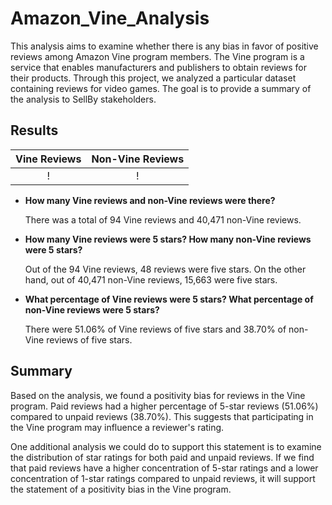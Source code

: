 # Amazon_Vine_Analysis
This analysis aims to examine whether there is any bias in favor of positive reviews among Amazon Vine program members. The Vine program is a service that enables manufacturers and publishers to obtain reviews for their products. Through this project, we analyzed a particular dataset containing reviews for video games. The goal is to provide a summary of the analysis to SellBy stakeholders.

## Results

| Vine Reviews | Non-Vine Reviews |
| :---: | :---: |
| !| ! | 

- **How many Vine reviews and non-Vine reviews were there?**

  There was a total of 94 Vine reviews and 40,471 non-Vine reviews.

- **How many Vine reviews were 5 stars? How many non-Vine reviews were 5 stars?**

  Out of the 94 Vine reviews, 48 reviews were five stars. On the other hand, out of 40,471 non-Vine reviews, 15,663 were five stars.

- **What percentage of Vine reviews were 5 stars? What percentage of non-Vine reviews were 5 stars?**

  There were 51.06% of Vine reviews of five stars and 38.70% of non-Vine reviews of five stars.

## Summary

Based on the analysis, we found a positivity bias for reviews in the Vine program. Paid reviews had a higher percentage of 5-star reviews (51.06%) compared to unpaid reviews (38.70%). This suggests that participating in the Vine program may influence a reviewer's rating.

One additional analysis we could do to support this statement is to examine the distribution of star ratings for both paid and unpaid reviews. If we find that paid reviews have a higher concentration of 5-star ratings and a lower concentration of 1-star ratings compared to unpaid reviews, it will support the statement of a positivity bias in the Vine program.
